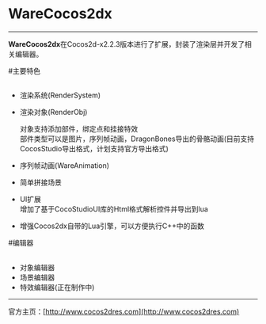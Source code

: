 # WareCocos2dx #
----------
**WareCocos2dx**在Cocos2d-x2.2.3版本进行了扩展，封装了渲染层并开发了相关编辑器。

#主要特色
##
- 渲染系统(RenderSystem)
- 渲染对象(RenderObj)<br>
	
	对象支持添加部件，绑定点和挂接特效<br>
	部件类型可以是图片，序列帧动画，DragonBones导出的骨骼动画(目前支持CocosStudio导出格式，计划支持官方导出格式)
- 序列帧动画(WareAnimation)
- 简单拼接场景
- UI扩展<br>
    增加了基于CocoStudioUI库的Html格式解析控件并导出到lua
- 增强Cocos2dx自带的Lua引擎，可以方便执行C++中的函数

#编辑器
##
- 对象编辑器
- 场景编辑器
- 特效编辑器(正在制作中)

-----
 官方主页：[http://www.cocos2dres.com](http://www.cocos2dres.com)